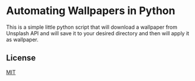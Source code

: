 # Automating Wallpapers in Python

This is a simple little python script that will download a wallpaper from Unsplash API and will save it to your desired directory and then will apply it as wallpaper.

## License
[MIT](https://choosealicense.com/licenses/mit/)
